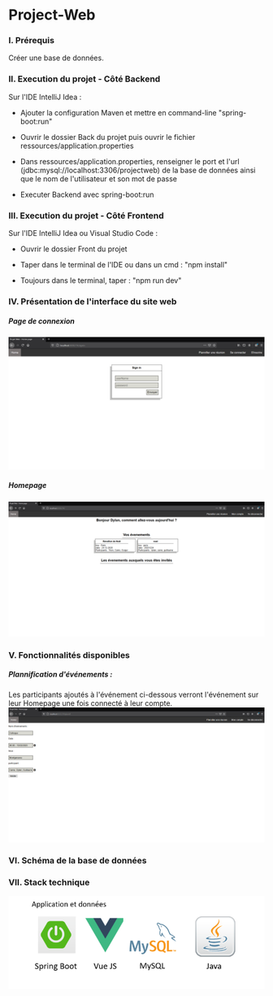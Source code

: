 # Project-Web

### **I. Prérequis**

Créer une base de données.

### **II. Execution du projet - Côté Backend**

Sur l'IDE IntelliJ Idea :

- Ajouter la configuration Maven et mettre en command-line "spring-boot:run"

- Ouvrir le dossier Back du projet puis ouvrir le fichier ressources/application.properties

- Dans ressources/application.properties, renseigner le port et l'url (jdbc:mysql://localhost:3306/projectweb) de la base de données ainsi que le nom de l'utilisateur et son mot de passe

- Executer Backend avec spring-boot:run

### **III. Execution du projet - Côté Frontend**

Sur l'IDE IntelliJ Idea ou Visual Studio Code : 

- Ouvrir le dossier Front du projet

- Taper dans le terminal de l'IDE ou dans un cmd : "npm install"

- Toujours dans le terminal, taper : "npm run dev"

### **IV. Présentation de l'interface du site web**

##### **Page de connexion**
![github-small](images/Login_Signup_Page.png)

##### **Homepage**
![github-small](images/Homepage.png)

### V. **Fonctionnalités disponibles**

##### **Plannification d'événements** :
Les participants ajoutés à l'événement ci-dessous verront l'événement sur leur Homepage une fois connecté à leur compte.
![github-small](images/Plannification.png)

### VI. **Schéma de la base de données**

### VII. **Stack technique**

![github-small](images/Stack.png)
